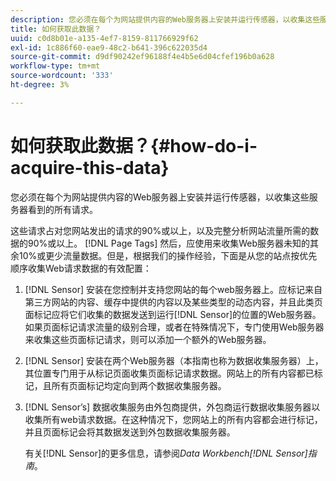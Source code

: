 ```yaml
---
description: 您必须在每个为网站提供内容的Web服务器上安装并运行传感器，以收集这些服务器看到的所有请求。
title: 如何获取此数据？
uuid: c0d8b01e-a135-4ef7-8159-811766929f62
exl-id: 1c886f60-eae9-48c2-b641-396c622035d4
source-git-commit: d9df90242ef96188f4e4b5e6d04cfef196b0a628
workflow-type: tm+mt
source-wordcount: '333'
ht-degree: 3%

---
```


# 如何获取此数据？{#how-do-i-acquire-this-data}

您必须在每个为网站提供内容的Web服务器上安装并运行传感器，以收集这些服务器看到的所有请求。

这些请求占对您网站发出的请求的90%或以上，以及完整分析网站流量所需的数据的90%或以上。 [!DNL Page Tags] 然后，应使用来收集Web服务器未知的其余10%或更少流量数据。但是，根据我们的操作经验，下面是从您的站点按优先顺序收集Web请求数据的有效配置：

1. [!DNL Sensor] 安装在您控制并支持您网站的每个web服务器上。应标记来自第三方网站的内容、缓存中提供的内容以及某些类型的动态内容，并且此类页面标记应将它们收集的数据发送到运行[!DNL Sensor]的位置的Web服务器。 如果页面标记请求流量的级别合理，或者在特殊情况下，专门使用Web服务器来收集这些页面标记请求，则可以添加一个额外的Web服务器。
1. [!DNL Sensor] 安装在两个Web服务器（本指南也称为数据收集服务器）上，其位置专门用于从标记页面收集页面标记请求数据。网站上的所有内容都已标记，且所有页面标记均定向到两个数据收集服务器。
1. [!DNL Sensor’s] 数据收集服务由外包商提供，外包商运行数据收集服务器以收集所有web请求数据。在这种情况下，您网站上的所有内容都会进行标记，并且页面标记会将其数据发送到外包数据收集服务器。

   有关[!DNL Sensor]的更多信息，请参阅&#x200B;*Data Workbench[!DNL Sensor]指南*。
